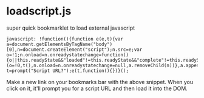 # loadscript.js

super quick bookmarklet to load external javascript

	javascript: !function(){function e(e,t){var a=document.getElementsByTagName("body")[0],n=document.createElement("script");n.src=e;var o=!1;n.onload=n.onreadystatechange=function(){o||this.readyState&&"loaded"!=this.readyState&&"complete"!=this.readyState||(o=!0,t(),n.onload=n.onreadystatechange=null,a.removeChild(n))},a.appendChild(n)}var t=prompt("Script URL?");e(t,function(){})}();

Make a new link on your bookmarks bar with the above snippet. When you click on it, it'll prompt you for a script URL and then load it into the DOM.